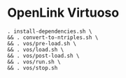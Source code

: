 
# OpenLink Virtuoso

```
. install-dependencies.sh \
&& . convert-to-ntriples.sh \
&& . vos/pre-load.sh \
&& . vos/load.sh \
&& . vos/post-load.sh \
&& . vos/run.sh \
&& . vos/stop.sh
```
